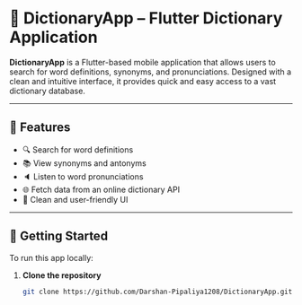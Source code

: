 # 📖 DictionaryApp – Flutter Dictionary Application

**DictionaryApp** is a Flutter-based mobile application that allows users to search for word definitions, synonyms, and pronunciations. Designed with a clean and intuitive interface, it provides quick and easy access to a vast dictionary database.

---

## 📱 Features

- 🔍 Search for word definitions
- 📚 View synonyms and antonyms
- 🔈 Listen to word pronunciations
- 🌐 Fetch data from an online dictionary API
- 🎨 Clean and user-friendly UI

---

## 🚀 Getting Started

To run this app locally:

1. **Clone the repository**
   ```bash
   git clone https://github.com/Darshan-Pipaliya1208/DictionaryApp.git
